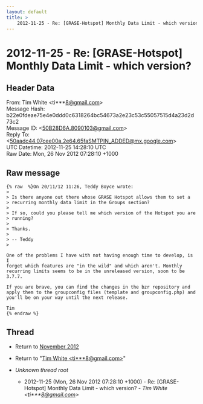 ```yaml
---
layout: default
title: >
    2012-11-25 - Re: [GRASE-Hotspot] Monthly Data Limit - which version?
---
```


# 2012-11-25 - Re: [GRASE-Hotspot] Monthly Data Limit - which version?

## Header Data

From: Tim White \<ti***8@gmail.com\><br>
Message Hash: b22e0fdeae75e4e0ddd0c6318264bc54673a2e23c53c55057515d4a23d2d73c2<br>
Message ID: \<50B28D6A.8090103@gmail.com\><br>
Reply To: \<50aadc44.07cee00a.2e64.65faSMTPIN_ADDED@mx.google.com\><br>
UTC Datetime: 2012-11-25 14:28:10 UTC<br>
Raw Date: Mon, 26 Nov 2012 07:28:10 +1000<br>

## Raw message

```
{% raw  %}On 20/11/12 11:26, Teddy Boyce wrote:
>
> Is there anyone out there whose GRASE Hotspot allows them to set a 
> recurring monthly data limit in the Groups section?
>
> If so, could you please tell me which version of the Hotspot you are 
> running?
>
> Thanks.
>
> -- Teddy
>

One of the problems I have with not having enough time to develop, is I 
forget which features are "in the wild" and which aren't. Monthly 
recurring limits seems to be in the unreleased version, soon to be 3.7.7.

If you are brave, you can find the changes in the bzr repository and 
apply them to the groupconfig files (template and groupconfig.php) and 
you'll be on your way until the next release.

Tim
{% endraw %}
```

## Thread

+ Return to [November 2012](/archive/2012/11)

+ Return to "[Tim White <ti***8<span>@</span>gmail.com>](/authors/ti___8_at_gmail_com)"

+ _Unknown thread root_
  + 2012-11-25 (Mon, 26 Nov 2012 07:28:10 +1000) - Re: [GRASE-Hotspot] Monthly Data Limit - which version? - _Tim White \<ti***8@gmail.com\>_

